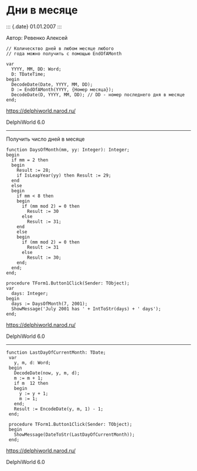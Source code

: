 Дни в месяце
============

::: {.date}
01.01.2007
:::

Автор: Ревенко Алексей

    // Колическтво дней в любом месяце любого
    // года можно получить с помощью EndOfAMonth
     
    var
      YYYY, MM, DD: Word;
      D: TDateTime;
    begin
      DecodeDate(Date, YYYY, MM, DD);
      D := EndOfAMonth(YYYY, {Номер месяца});
      DecodeDate(D, YYYY, MM, DD); // DD - номер последнего дня в месяце
    end;

<https://delphiworld.narod.ru/>

DelphiWorld 6.0

------------------------------------------------------------------------

Получить число дней в месяце

    function DaysOfMonth(mm, yy: Integer): Integer; 
    begin 
      if mm = 2 then  
      begin 
        Result := 28; 
        if IsLeapYear(yy) then Result := 29; 
      end  
      else  
      begin 
        if mm < 8 then  
        begin 
          if (mm mod 2) = 0 then 
            Result := 30 
          else 
            Result := 31; 
        end  
        else  
        begin 
          if (mm mod 2) = 0 then 
            Result := 31 
          else 
            Result := 30; 
        end; 
      end; 
    end; 
     
    procedure TForm1.Button1Click(Sender: TObject); 
    var 
      days: Integer; 
    begin 
      days := DaysOfMonth(7, 2001); 
      ShowMessage('July 2001 has ' + IntToStr(days) + ' days'); 
    end; 

<https://delphiworld.narod.ru/>

DelphiWorld 6.0

------------------------------------------------------------------------

    function LastDayOfCurrentMonth: TDate;
     var
       y, m, d: Word;
     begin
       DecodeDate(now, y, m, d);
       m := m + 1;
       if m  12 then
       begin
         y := y + 1;
         m := 1;
       end;
       Result := EncodeDate(y, m, 1) - 1;
     end;
     
     procedure TForm1.Button1Click(Sender: TObject);
     begin
       ShowMessage(DateToStr(LastDayOfCurrentMonth));
     end;

<https://delphiworld.narod.ru/>

DelphiWorld 6.0

 

